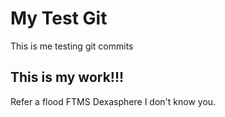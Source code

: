 # My Test Git
This is me testing git commits

## This is my work!!!
Refer a flood FTMS
Dexasphere
I don't know you.
